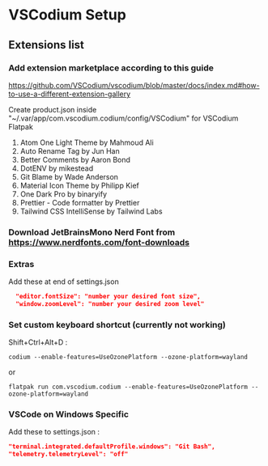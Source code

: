 # VSCodium Setup

## Extensions list

### Add extension marketplace according to this guide

https://github.com/VSCodium/vscodium/blob/master/docs/index.md#how-to-use-a-different-extension-gallery

Create product.json inside "~/.var/app/com.vscodium.codium/config/VSCodium" for VSCodium Flatpak

1. Atom One Light Theme by Mahmoud Ali
2. Auto Rename Tag by Jun Han
3. Better Comments by Aaron Bond
4. DotENV by mikestead
5. Git Blame by Wade Anderson
6. Material Icon Theme by Philipp Kief
7. One Dark Pro by binaryify
8. Prettier - Code formatter by Prettier
9. Tailwind CSS IntelliSense by Tailwind Labs

### Download JetBrainsMono Nerd Font from https://www.nerdfonts.com/font-downloads

### Extras

Add these at end of settings.json

```json
  "editor.fontSize": "number your desired font size",
  "window.zoomLevel": "number your desired zoom level"
```

### Set custom keyboard shortcut (currently not working)

Shift+Ctrl+Alt+D :

```
codium --enable-features=UseOzonePlatform --ozone-platform=wayland
```

or

```
flatpak run com.vscodium.codium --enable-features=UseOzonePlatform --ozone-platform=wayland
```

### VSCode on Windows Specific

Add these to settings.json :

```json
"terminal.integrated.defaultProfile.windows": "Git Bash",
"telemetry.telemetryLevel": "off"
```
